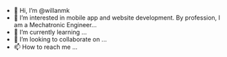 - 👋 Hi, I’m @willanmk
- 👀 I’m interested in mobile app and website development. By profession, I am a Mechatronic Engineer...
- 🌱 I’m currently learning ...
- 💞️ I’m looking to collaborate on ...
- 📫 How to reach me ...

<!---
willanmk/willanmk is a ✨ special ✨ repository because its `README.md` (this file) appears on your GitHub profile.
You can click the Preview link to take a look at your changes.
--->
